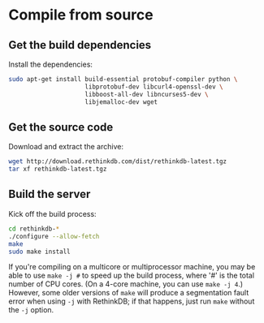 # Compile from source #

## Get the build dependencies ##

Install the dependencies:

```bash
sudo apt-get install build-essential protobuf-compiler python \
                     libprotobuf-dev libcurl4-openssl-dev \
                     libboost-all-dev libncurses5-dev \
                     libjemalloc-dev wget
```

## Get the source code ##

Download and extract the archive:

```bash
wget http://download.rethinkdb.com/dist/rethinkdb-latest.tgz
tar xf rethinkdb-latest.tgz
```

## Build the server ##

Kick off the build process:

```bash
cd rethinkdb-*
./configure --allow-fetch
make
sudo make install
```

If you're compiling on a multicore or multiprocessor machine, you may
be able to use `make -j #` to speed up the build process, where '#' is
the total number of CPU cores. (On a 4-core machine, you can use `make
-j 4`.) However, some older versions of `make` will produce a
segmentation fault error when using `-j` with RethinkDB; if that
happens, just run `make` without the `-j` option.
